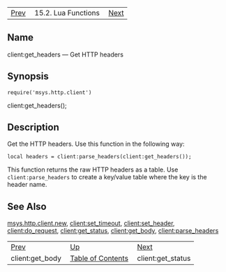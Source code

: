 |     |     |     |
| --- | --- | --- |
| [Prev](lua.ref.client_get_body)  | 15.2. Lua Functions |  [Next](lua.ref.client_get_status.php) |

<a name="lua.ref.client_get_headers"></a>
## Name

client:get_headers — Get HTTP headers

<a name="idp23685472"></a>
## Synopsis

`require('msys.http.client')`

client:get_headers();

<a name="idp23687744"></a>
## Description

Get the HTTP headers. Use this function in the following way:

`local headers = client:parse_headers(client:get_headers());`

This function returns the raw HTTP headers as a table. Use `client:parse_headers` to create a key/value table where the key is the header name.

<a name="idp23690704"></a>
## See Also

[msys.http.client.new](lua.ref.msys.http.client.new "msys.http.client.new"), [client:set_timeout](lua.ref.client_set_timeout.php "client:set_timeout"), [client:set_header](lua.ref.client_set_header.php "client:set_header"), [client:do_request](lua.ref.client_do_request.php "client:do_request"), [client:get_status](lua.ref.client_get_status.php "client:get_status"), [client:get_body](lua.ref.client_get_body.php "client:get_body"), [client:parse_headers](lua.ref.client_parse_headers.php "client:parse_headers")

|     |     |     |
| --- | --- | --- |
| [Prev](lua.ref.client_get_body)  | [Up](lua.function.details.php) |  [Next](lua.ref.client_get_status.php) |
| client:get_body  | [Table of Contents](index) |  client:get_status |
